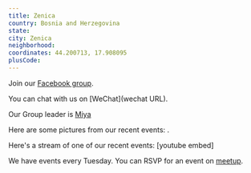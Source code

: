 ```yaml
---
title: Zenica
country: Bosnia and Herzegovina
state: 
city: Zenica
neighborhood: 
coordinates: 44.200713, 17.908095
plusCode:
---
```

Join our [Facebook group](https://www.facebook.com/groups/free.code.camp.bih.zenica).

You can chat with us on [WeChat](wechat URL).

Our Group leader is [Miya](freecodecamp.org/miya)

Here are some pictures from our recent events:
![]().

Here's a stream of one of our recent events:
[youtube embed]

We have events every Tuesday. You can RSVP for an event on [meetup](meetupurl).
